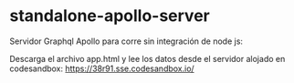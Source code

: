 # standalone-apollo-server
Servidor Graphql Apollo para corre sin integración de node js:

Descarga el archivo app.html y lee los datos desde el servidor alojado en codesandbox: https://38r91.sse.codesandbox.io/
